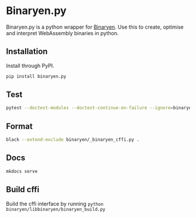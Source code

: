 # Binaryen.py

Binaryen.py is a python wrapper for [Binaryen](https://github.com/WebAssembly/binaryen). Use this to create, optimise and interpret WebAssembly binaries in python.

## Installation

Install through PyPI.

```bash
pip install binaryen.py
```

## Test

```bash
pytest --doctest-modules --doctest-continue-on-failure --ignore=binaryen/libbinaryen/binaryen --ignore=binaryen/libbinaryen/macos-arm
```

## Format

```bash
black --extend-exclude binaryen/_binaryen_cffi.py .
```

## Docs

```bash
mkdocs serve
```

## Build cffi

Build the cffi interface by running `python binaryen/libbinaryen/binaryen_build.py`
